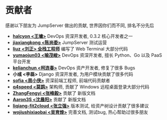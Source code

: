 # 贡献者

感谢以下朋友为 JumpServer 做出的贡献, 世界因你们而不同, 排名不分先后


- **[halcyon <王墉>][halcyon]** DevOps 资深开发者, 0.3.2 核心开发者之一
- **[jiaxiangkong <陈尚委>][jiaxiangkong]** JumpServer 测试运营
- **[liuz <刘正> 全栈工程师][liuz]** 编写了 Web Terminal 大部分代码
- **[yumaojun03 <喻茂峻>][yumaojun03]** DevOps 资深开发者, 擅长 Python、Go 以及 PaaS 平台开发
- **[kelianchun <柯连春>][kelianchun]** DevOps 资产开发者, 修复了很多 Bugs
- **小彧 <李磊>** Django 资深开发者, 为用户模块贡献了很多代码
- **[sofia <周小侠>][sofia]** 资深前端工程师, 前端代码贡献者
- **[q4speed <莫鹍>][q4speed]** 架构师, 贡献了 Windows 远程桌面登录大部分代码
- **[ZhangFengyi <张峰毅>][ZhangFengyi]** 贡献了 新版文档
- **[Aaron3S <沈晨阳>][Aaron3S]** 贡献了 新版文档
- **[liqiang-fit2cloud <张立强>][liqiang-fit2cloud]** 版本测试, 给资产树设计贡献了很多建议
- **[wojiushixiaobai <吴育煌>][wojiushixiaobai]** 完善文档, 测试bug, 热心帮助过很多朋友

[halcyon]: https://github.com/halcyon
[jiaxiangkong]: https://github.com/jiaxiangkong
[liuz]: https://github.com/liuz
[yumaojun03]: https://github.com/yumaojun03
[kelianchun]: https://github.com/kelianchun
[sofia]: https://github.com/sofia
[q4speed]: https://github.com/q4speed
[ZhangFengyi]: https://github.com/ZhangFengyi
[Aaron3S]: https://github.com/Aaron3S
[liqiang-fit2cloud]: https://github.com/liqiang-fit2cloud
[wojiushixiaobai]: https://github.com/wojiushixiaobai
